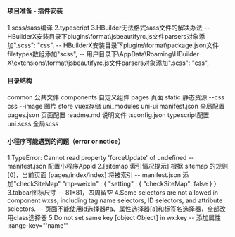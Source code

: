#### 项目准备 - 插件安装
1.scss/sass编译
2.typescript
3.HBuilder无法格式sass文件的解决办法
    -- HBuilderX安装目录下plugins\format\jsbeautifyrc.js文件parsers对象添加".scss": "css",
    -- HBuilderX安装目录下plugins\format\package.json文件filetypes数组添加"scss",
    -- 用户目录下\AppData\Roaming\HBuilder X\extensions\format\jsbeautifyrc.js文件parsers对象添加".scss": "css",

#### 目录结构
common          公共文件
components      自定义组件
pages           页面
static          静态资源
  --css         css
  --image       图片
store           vuex存储
uni_modules     uni-ui
manifest.json   全局配置
pages.json      页面配置
readme.md       说明文件
tsconfig.json   typescript配置
uni.scss        全局scss

#### 小程序可能遇到的问题（error or notice）
1.TypeError: Cannot read property 'forceUpdate' of undefined
    -- manifest.json 配置小程序Appid
2.[sitemap 索引情况提示] 根据 sitemap 的规则[0]，当前页面 [pages/index/index] 将被索引
    -- manifest.json 添加"checkSiteMap"
    "mp-weixin" : {
        "setting" : {
            "checkSiteMap": false
        }
    }
3.tabbar图标尺寸
    -- 81*81，四周留空
4.Some selectors are not allowed in component wxss, including tag name selectors, ID selectors, and attribute selectors.
    -- 页面不能使用id选择器#a、属性选择器[a]和标签名选择器，全部改用class选择器
5.Do not set same key [object Object] in wx:key
    -- 添加属性 :range-key="'name'"